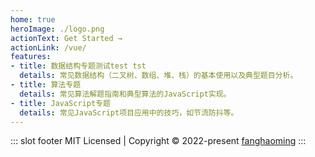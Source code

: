 ```yaml
---
home: true
heroImage: ./logo.png
actionText: Get Started →
actionLink: /vue/
features:
- title: 数据结构专题测试test tst
  details: 常见数据结构（二叉树、数组、堆、栈）的基本使用以及典型题目分析。
- title: 算法专题
  details: 常见算法解题指南和典型算法的JavaScript实现。
- title: JavaScript专题
  details: 常见JavaScript项目应用中的技巧，如节流防抖等。
---
```


::: slot footer
MIT Licensed | Copyright © 2022-present [fanghaoming](https://github.com/FangHaoming)
:::